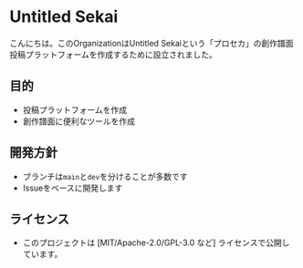 # Untitled Sekai

こんにちは。このOrganizationはUntitled Sekaiという「プロセカ」の創作譜面投稿プラットフォームを作成するために設立されました。

## 目的
- 投稿プラットフォームを作成
- 創作譜面に便利なツールを作成

## 開発方針
- ブランチは`main`と`dev`を分けることが多数です
- Issueをベースに開発します

##  ライセンス
- このプロジェクトは [MIT/Apache-2.0/GPL-3.0 など] ライセンスで公開しています。